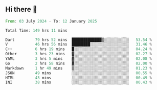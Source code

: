 ## Hi there 👋

<!--START_SECTION:waka-->

```rust
From: 03 July 2024 - To: 12 January 2025

Total Time: 149 hrs 11 mins

Dart         79 hrs 52 mins  █████████████▒░░░░░░░░░░░   53.54 %
V            46 hrs 56 mins  ████████░░░░░░░░░░░░░░░░░   31.46 %
C++          6 hrs 19 mins   █░░░░░░░░░░░░░░░░░░░░░░░░   04.24 %
Other        3 hrs 23 mins   ▓░░░░░░░░░░░░░░░░░░░░░░░░   02.27 %
YAML         3 hrs 5 mins    ▓░░░░░░░░░░░░░░░░░░░░░░░░   02.08 %
Go           2 hrs 58 mins   ▓░░░░░░░░░░░░░░░░░░░░░░░░   02.00 %
Markdown     1 hr 49 mins    ▒░░░░░░░░░░░░░░░░░░░░░░░░   01.23 %
JSON         49 mins         ░░░░░░░░░░░░░░░░░░░░░░░░░   00.55 %
HTML         43 mins         ░░░░░░░░░░░░░░░░░░░░░░░░░   00.49 %
INI          38 mins         ░░░░░░░░░░░░░░░░░░░░░░░░░   00.43 %
```

<!--END_SECTION:waka-->

<!--
**mathiskakal/mathiskakal** is a ✨ _special_ ✨ repository because its `README.md` (this file) appears on your GitHub profile.

Here are some ideas to get you started:

- 🔭 I’m currently working on ...
- 🌱 I’m currently learning ...
- 👯 I’m looking to collaborate on ...
- 🤔 I’m looking for help with ...
- 💬 Ask me about ...
- 📫 How to reach me: ...
- 😄 Pronouns: ...
- ⚡ Fun fact: ...
-->
